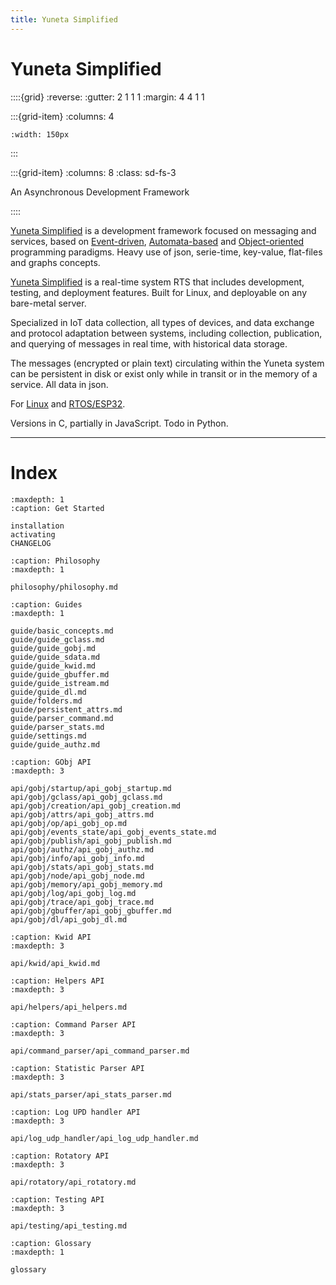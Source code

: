 ```yaml
---
title: Yuneta Simplified
---
```


# Yuneta Simplified

::::{grid}
:reverse:
:gutter: 2 1 1 1
:margin: 4 4 1 1

:::{grid-item}
:columns: 4

```{image} ./_static/yuneta-image.svg
:width: 150px
```
:::

:::{grid-item}
:columns: 8
:class: sd-fs-3

An Asynchronous Development Framework 

::::

[Yuneta Simplified](https://yuneta.io) is a development framework focused on messaging and services, based on 
[Event-driven](https://en.wikipedia.org/wiki/Event-driven_programming), 
[Automata-based](https://en.wikipedia.org/wiki/Automata-based_programming) 
and [Object-oriented](https://en.wikipedia.org/wiki/Object-oriented_programming) 
programming paradigms. 
Heavy use of json, serie-time, key-value, flat-files and graphs concepts.

[Yuneta Simplified](https://yuneta.io) is a real-time system RTS that includes development, testing, and deployment features. Built for Linux, and deployable on any bare-metal server.

Specialized in IoT data collection, all types of devices, and data exchange and protocol adaptation between systems, including collection, publication, and querying of messages in real time, with historical data storage. 

The messages (encrypted or plain text) circulating within the Yuneta system can be persistent in disk or exist only while in transit or in the memory of a service. All data in json.

For [Linux](https://en.wikipedia.org/wiki/Linux) and [RTOS/ESP32](https://www.espressif.com/en/products/sdks/esp-idf). 

Versions in C, partially in JavaScript. Todo in Python.

---

# Index


```{toctree}
:maxdepth: 1
:caption: Get Started

installation
activating
CHANGELOG
```

```{toctree}
:caption: Philosophy
:maxdepth: 1

philosophy/philosophy.md

```

```{toctree}
:caption: Guides
:maxdepth: 1

guide/basic_concepts.md
guide/guide_gclass.md
guide/guide_gobj.md
guide/guide_sdata.md
guide/guide_kwid.md
guide/guide_gbuffer.md
guide/guide_istream.md
guide/guide_dl.md
guide/folders.md
guide/persistent_attrs.md
guide/parser_command.md
guide/parser_stats.md
guide/settings.md
guide/guide_authz.md

```

```{toctree}
:caption: GObj API
:maxdepth: 3

api/gobj/startup/api_gobj_startup.md
api/gobj/gclass/api_gobj_gclass.md
api/gobj/creation/api_gobj_creation.md
api/gobj/attrs/api_gobj_attrs.md
api/gobj/op/api_gobj_op.md
api/gobj/events_state/api_gobj_events_state.md
api/gobj/publish/api_gobj_publish.md
api/gobj/authz/api_gobj_authz.md
api/gobj/info/api_gobj_info.md
api/gobj/stats/api_gobj_stats.md
api/gobj/node/api_gobj_node.md
api/gobj/memory/api_gobj_memory.md
api/gobj/log/api_gobj_log.md
api/gobj/trace/api_gobj_trace.md
api/gobj/gbuffer/api_gobj_gbuffer.md
api/gobj/dl/api_gobj_dl.md

```

```{toctree}
:caption: Kwid API
:maxdepth: 3

api/kwid/api_kwid.md

```

```{toctree}
:caption: Helpers API
:maxdepth: 3

api/helpers/api_helpers.md

```

```{toctree}
:caption: Command Parser API
:maxdepth: 3

api/command_parser/api_command_parser.md

```

```{toctree}
:caption: Statistic Parser API
:maxdepth: 3

api/stats_parser/api_stats_parser.md

```

```{toctree}
:caption: Log UPD handler API
:maxdepth: 3

api/log_udp_handler/api_log_udp_handler.md

```

```{toctree}
:caption: Rotatory API
:maxdepth: 3

api/rotatory/api_rotatory.md

```

```{toctree}
:caption: Testing API
:maxdepth: 3

api/testing/api_testing.md

```


```{toctree}
:caption: Glossary 
:maxdepth: 1

glossary

```
